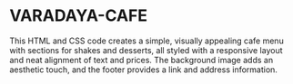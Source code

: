 # VARADAYA-CAFE
This HTML and CSS code creates a simple, visually appealing cafe menu with sections for shakes and desserts, all styled with a responsive layout and neat alignment of text and prices. The background image adds an aesthetic touch, and the footer provides a link and address information.
